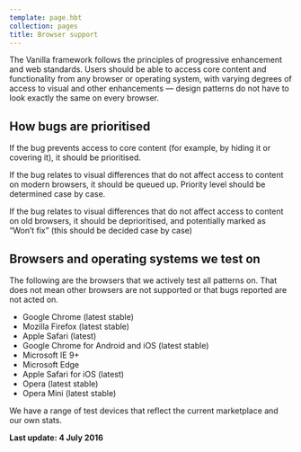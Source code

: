 ```yaml
---
template: page.hbt
collection: pages
title: Browser support
---
```


The Vanilla framework follows the principles of progressive enhancement and web standards. Users should be able to access core content and functionality from any browser or operating system, with varying degrees of access to visual and other enhancements — design patterns do not have to look exactly the same on every browser.

## How bugs are prioritised

If the bug prevents access to core content (for example, by hiding it or covering it), it should be prioritised.

If the bug relates to visual differences that do not affect access to content on modern browsers, it should be queued up. Priority level should be determined case by case.

If the bug relates to visual differences that do not affect access to content on old browsers, it should be deprioritised, and potentially marked as “Won’t fix” (this should be decided case by case)

## Browsers and operating systems we test on

The following are the browsers that we actively test all patterns on. That does not mean other browsers are not supported or that bugs reported are not acted on.

* Google Chrome (latest stable)
* Mozilla Firefox (latest stable)
* Apple Safari (latest)
* Google Chrome for Android and iOS (latest stable)
* Microsoft IE 9+
* Microsoft Edge
* Apple Safari for iOS (latest)
* Opera (latest stable)
* Opera Mini (latest stable)

We have a range of test devices that reflect the current marketplace and our own stats.

__Last update: 4 July 2016__
